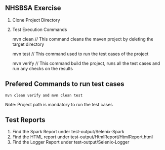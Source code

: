 ## NHSBSA Exercise ## 

1. Clone Project Directory

2. Test Execution Commands

	mvn clean	// This command cleans the maven project by deleting the target directory
	
	mvn test 	// This command used to run the test cases of the project
		
	mvn verify  	// This command build the project, runs all the test cases and run any checks on the results 
	
## Prefered Commands to run test cases ##
	
	mvn clean verify and mvn clean test
	
	
Note: Project path is mandatory to run the test cases

## Test Reports

1. Find the Spark Report under test-output/Selenix-Spark
2. Find the HTML report under test-output/HtmlReport/HtmlReport.html
3. Find the Logger Report under test-output/Selenix-Logger



